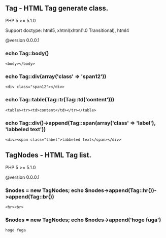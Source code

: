 Tag - HTML Tag generate class.
------------------------------

PHP 5 >= 5.1.0

Support doctype: html5, xhtml(xhtml1.0 Transitional), html4

@version 0.0.0.1

### echo Tag::body() ###

`<body></body>`

### echo Tag::div(array('class' => 'span12')) ###

`<div class="span12"></div>`

### echo Tag::table(Tag::tr(Tag::td('content'))) ###

`<table><tr><td>content</td></tr></table>`

### echo Tag::div()->append(Tag::span(array('class' => 'label'), 'labbeled text')) ###

`<div><span class="label">labbeled text</span></div>`

TagNodes - HTML Tag list.
-------------------------

PHP 5 >= 5.1.0

@version 0.0.0.1

### $nodes = new TagNodes; echo $nodes->append(Tag::hr())->append(Tag::br())

`<hr><br>`

### $nodes = new TagNodes; echo $nodes->append('hoge fuga')

`hoge fuga`
